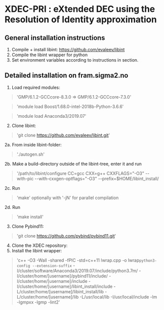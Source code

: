 # XDEC-PRI : eXtended DEC using the Resolution of Identity approximation 
## General installation instructions
1. Compile + install libint: <a href="https://github.com/evaleev/libint">https://github.com/evaleev/libint</a>
2. Compile the libint wrapper for python
3. Set environment variables according to instructions in section.

## Detailed installation on fram.sigma2.no
1. Load required modules:
> 'GMP/6.1.2-GCCcore-8.3.0 => GMP/6.1.2-GCCcore-7.3.0'

> 'module load Boost/1.68.0-intel-2018b-Python-3.6.6'

> 'module load Anaconda3/2019.07'
2. Clone libint:
> 'git clone https://github.com/evaleev/libint.git'

2a. From inside libint-folder:
>'./autogen.sh'

2b. Make a build-directory outside of the libint-tree, enter it and run
> '/path/to/libint/configure CC=gcc CXX=g++ CXXFLAGS="-O3" --with-pic --with-cxxgen-optflags="-O3" --prefix=$HOME/libint_install/

2c. Run 
>'make'
optionally with '-jN' for parallel compilation

2d. Run 
>'make install' 

3. Clone Pybind11:
> 'git clone https://github.com/pybind/pybind11.git'

4. Clone the XDEC repository:
5. Install the libint wrapper:
> 'c++ -O3 -Wall -shared -fPIC -std=c++11 lwrap.cpp -o lwrap`python3-config --extension-suffix`  -I/cluster/software/Anaconda3/2019.07/include/python3.7m/ -I/cluster/home/[username]/pybind11/include/ -I/cluster/home/[username]/include -I/cluster/home/[username]/libint_install/include -L/cluster/home/[username]/libint_install/lib -L/cluster/home/[username]/lib -L/usr/local/lib -I/usr/local/include -lm -lgmpxx -lgmp -lint2'
